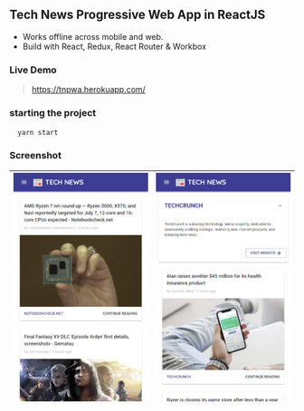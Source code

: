 ## Tech News Progressive Web App in ReactJS
- Works offline across mobile and web.
- Build with React, Redux, React Router & Workbox

### Live Demo

> https://tnpwa.herokuapp.com/

### starting the project

```
  yarn start
```

### Screenshot
| ![screenshot-1](./resources/screenshot1.png)  | ![screenshot-2](./resources/screenshot2.png)  |
|---|---|